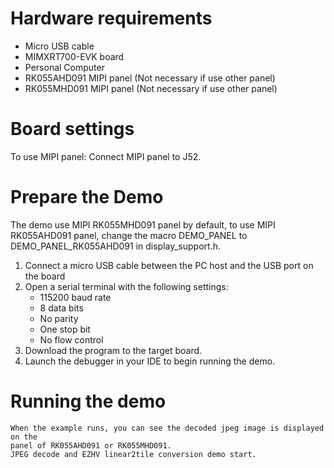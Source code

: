 Hardware requirements
=====================
- Micro USB cable
- MIMXRT700-EVK board
- Personal Computer
- RK055AHD091 MIPI panel (Not necessary if use other panel)
- RK055MHD091 MIPI panel (Not necessary if use other panel)

Board settings
==============
To use MIPI panel:
Connect MIPI panel to J52.

Prepare the Demo
================
The demo use MIPI RK055MHD091 panel by default, to use MIPI RK055AHD091 panel, change the macro
DEMO_PANEL to DEMO_PANEL_RK055AHD091 in display_support.h. 
1.  Connect a micro USB cable between the PC host and the USB port on the board
2.  Open a serial terminal with the following settings:
    - 115200 baud rate
    - 8 data bits
    - No parity
    - One stop bit
    - No flow control
3.  Download the program to the target board.
4.  Launch the debugger in your IDE to begin running the demo.

Running the demo
=====================
~~~~~~~~~~~~~~~~~~~~~~~~~~~~~
When the example runs, you can see the decoded jpeg image is displayed on the  
panel of RK055AHD091 or RK055MHD091.
JPEG decode and EZHV linear2tile conversion demo start.
~~~~~~~~~~~~~~~~~~~~~~~~~~~~~
